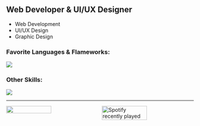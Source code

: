 ## Web Developer & UI/UX Designer
- Web Development
- UI/UX Design
- Graphic Design

### Favorite Languages & Flameworks:
![](https://skillicons.dev/icons?i=typescript,react,python,fastapi,rust)

### Other Skills:
![](https://skillicons.dev/icons?i=docker,figma,illustrator)

---

<div style="display: flex; justify-content: space-between;">
  <img src="https://www.canva.com/design/DAGS5AEVpx0/oRf-bbaUXZP06jhCdTdYKQ/view?utm_content=DAGS5AEVpx0&utm_campaign=designshare&utm_medium=link&utm_source=editor" width="49%" />
  <img src="https://spotify-recently-played-readme.vercel.app/api?user=21hjina3d6m43a6rsoba7vjqy&unique=true" alt="Spotify recently played" width="49%" />
</div>
